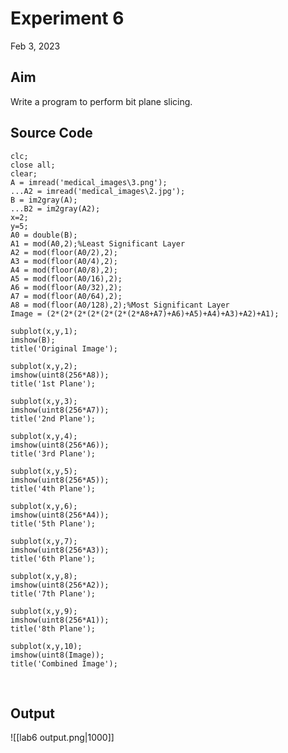 # Experiment 6
Feb 3, 2023

## Aim
Write a program to perform bit plane slicing.

## Source Code
```
clc;
close all;
clear;
A = imread('medical_images\3.png');
...A2 = imread('medical_images\2.jpg');
B = im2gray(A);
...B2 = im2gray(A2);
x=2;
y=5;
A0 = double(B);
A1 = mod(A0,2);%Least Significant Layer
A2 = mod(floor(A0/2),2);
A3 = mod(floor(A0/4),2);
A4 = mod(floor(A0/8),2);
A5 = mod(floor(A0/16),2);
A6 = mod(floor(A0/32),2);
A7 = mod(floor(A0/64),2);
A8 = mod(floor(A0/128),2);%Most Significant Layer
Image = (2*(2*(2*(2*(2*(2*(2*A8+A7)+A6)+A5)+A4)+A3)+A2)+A1);

subplot(x,y,1);
imshow(B);
title('Original Image');

subplot(x,y,2);
imshow(uint8(256*A8));
title('1st Plane');

subplot(x,y,3);
imshow(uint8(256*A7));
title('2nd Plane');

subplot(x,y,4);
imshow(uint8(256*A6));
title('3rd Plane');

subplot(x,y,5);
imshow(uint8(256*A5));
title('4th Plane');

subplot(x,y,6);
imshow(uint8(256*A4));
title('5th Plane');

subplot(x,y,7);
imshow(uint8(256*A3));
title('6th Plane');

subplot(x,y,8);
imshow(uint8(256*A2));
title('7th Plane');

subplot(x,y,9);
imshow(uint8(256*A1));
title('8th Plane');

subplot(x,y,10);
imshow(uint8(Image));
title('Combined Image');
```
<div style="page-break-after: always; visibility: hidden">
\pagebreak
</div>

## Output
![[lab6 output.png|1000]]